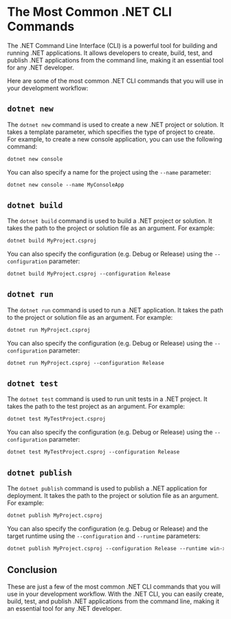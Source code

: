 # The Most Common .NET CLI Commands

The .NET Command Line Interface (CLI) is a powerful tool for building and running .NET applications. It allows developers to create, build, test, and publish .NET applications from the command line, making it an essential tool for any .NET developer.

Here are some of the most common .NET CLI commands that you will use in your development workflow:

## `dotnet new`

The `dotnet new` command is used to create a new .NET project or solution. It takes a template parameter, which specifies the type of project to create. For example, to create a new console application, you can use the following command:

```xml
dotnet new console
```

You can also specify a name for the project using the `--name` parameter:

```xml
dotnet new console --name MyConsoleApp
```

## `dotnet build`

The `dotnet build` command is used to build a .NET project or solution. It takes the path to the project or solution file as an argument. For example:

```xml
dotnet build MyProject.csproj
```

You can also specify the configuration (e.g. Debug or Release) using the `--configuration` parameter:

```xml
dotnet build MyProject.csproj --configuration Release
```

## `dotnet run`

The `dotnet run` command is used to run a .NET application. It takes the path to the project or solution file as an argument. For example:

```xml
dotnet run MyProject.csproj
```

You can also specify the configuration (e.g. Debug or Release) using the `--configuration` parameter:

```xml
dotnet run MyProject.csproj --configuration Release
```

## `dotnet test`

The `dotnet test` command is used to run unit tests in a .NET project. It takes the path to the test project as an argument. For example:

```xml
dotnet test MyTestProject.csproj
```

You can also specify the configuration (e.g. Debug or Release) using the `--configuration` parameter:

```xml
dotnet test MyTestProject.csproj --configuration Release
```

## `dotnet publish`

The `dotnet publish` command is used to publish a .NET application for deployment. It takes the path to the project or solution file as an argument. For example:

```xml
dotnet publish MyProject.csproj
```

You can also specify the configuration (e.g. Debug or Release) and the target runtime using the `--configuration` and `--runtime` parameters:

```xml
dotnet publish MyProject.csproj --configuration Release --runtime win-x64
```

## **Conclusion**

These are just a few of the most common .NET CLI commands that you will use in your development workflow. With the .NET CLI, you can easily create, build, test, and publish .NET applications from the command line, making it an essential tool for any .NET developer.